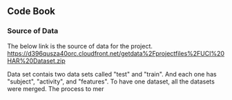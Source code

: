 ## Code Book

### Source of Data
The below link is the source of data for the project.
      https://d396qusza40orc.cloudfront.net/getdata%2Fprojectfiles%2FUCI%20HAR%20Dataset.zip
      
Data set contais two data sets called "test" and "train". And each one has "subject", "activity", and "features".
To have one dataset, all the datasets were merged.
The process to mer


